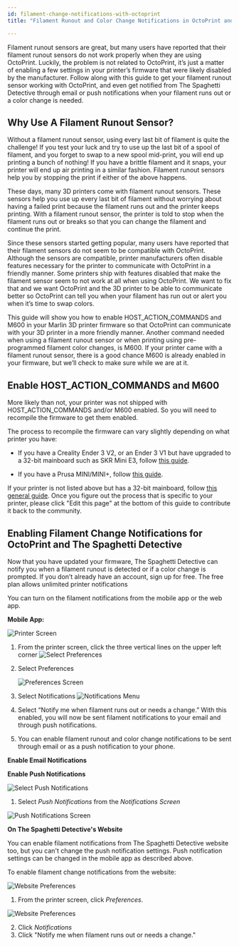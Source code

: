 ```yaml
---
id: filament-change-notifications-with-octoprint
title: "Filament Runout and Color Change Notifications in OctoPrint and The Spaghetti Detective"

---
```


Filament runout sensors are great, but many users have reported that their filament runout sensors do not work properly when they are using OctoPrint. Luckily, the problem is not related to OctoPrint, it’s just a matter of enabling a few settings in your printer’s firmware that were likely disabled by the manufacturer. Follow along with this guide to get your filament runout sensor working with OctoPrint, and even get notified from The Spaghetti Detective through email or push notifications when your filament runs out or a color change is needed.



## Why Use A Filament Runout Sensor?

Without a filament runout sensor, using every last bit of filament is quite the challenge! If you test your luck and try to use up the last bit of a spool of filament, and you forget to swap to a new spool mid-print, you will end up printing a bunch of nothing! If you have a brittle filament and it snaps, your printer will end up air printing in a similar fashion. Filament runout sensors help you by stopping the print if either of the above happens.



These days, many 3D printers come with filament runout sensors. These sensors help you use up every last bit of filament without worrying about having a failed print because the filament runs out and the printer keeps printing. With a filament runout sensor, the printer is told to stop when the filament runs out or breaks so that you can change the filament and continue the print.



Since these sensors started getting popular, many users have reported that their filament sensors do not seem to be compatible with OctoPrint. Although the sensors are compatible, printer manufacturers often disable features necessary for the printer to communicate with OctoPrint in a friendly manner. Some printers ship with features disabled that make the filament sensor seem to not work at all when using OctoPrint. We want to fix that and we want OctoPrint and the 3D printer to be able to communicate better so OctoPrint can tell you when your filament has run out or alert you when it’s time to swap colors.



This guide will show you how to enable HOST_ACTION_COMMANDS and M600 in your Marlin 3D printer firmware so that OctoPrint can communicate with your 3D printer in a more friendly manner. Another command needed when using a filament runout sensor or when printing using pre-programmed filament color changes, is M600. If your printer came with a filament runout sensor, there is a good chance M600 is already enabled in your firmware, but we’ll check to make sure while we are at it.



## Enable HOST_ACTION_COMMANDS and M600

More likely than not, your printer was not shipped with HOST_ACTION_COMMANDS and/or M600 enabled. So you will need to recompile the firmware to get them enabled.

The process to recompile the firmware can vary slightly depending on what printer you have:

- If you have a Creality Ender 3 V2, or an Ender 3 V1 but have upgraded to a 32-bit mainboard such as SKR Mini E3, follow [this guide](/docs/user_guides/filament-change-notifications-with-octoprint-ender-3-v2).

- If you have a Prusa MINI/MINI+, follow [this guide](/docs/user_guides/filament-change-notifications-with-octoprint-prusa-mini).

If your printer is not listed above but has a 32-bit mainboard, follow [this general guide](/docs/user_guides/filament-change-notifications-with-octoprint-general-32bit). Once you figure out the process that is specific to your printer, please click "Edit this page" at the bottom of this guide to contribute it back to the community.


## Enabling Filament Change Notifications for OctoPrint and The Spaghetti Detective

Now that you have updated your firmware, The Spaghetti Detective can notify you when a filament runout is detected or if a color change is prompted. If you don’t already have an account, sign up for free. The free plan allows unlimited printer notifications

You can turn on the filament notifications from the mobile app or the web app.

**Mobile App:**

![Printer Screen](/img/user_guides/filament-change/printer-screen.png)

1.  From the printer screen, click the three vertical lines on the upper left corner
    ![Select Preferences](/img/user_guides/filament-change/preferences.png)

2.  Select Preferences

    ![Preferences Screen](/img/user_guides/filament-change/notification-screen.png)


3.  Select Notifications
    ![Notifications Menu](/img/user_guides/filament-change/notifications.png)

4.  Select “Notify me when filament runs out or needs a change.” With this enabled, you will now be sent filament notifications to your email and through push notifications.

5.  You can enable filament runout and color change notifications to be sent through email or as a push notification to your phone.


**Enable Email Notifications**

**Enable Push Notifications**

![Select Push Notifications](/img/user_guides/filament-change/select-push-notifications.png)
1. Select *Push Notifications* from the *Notifications Screen*

![Push Notifications Screen](/img/user_guides/filament-change/push-notification.png)



**On The Spaghetti Detective's Website**

You can enable filament notifications from The Spaghetti Detective website too, but you can't change the push notification settings. Push notification settings can be changed in the mobile app as described above.

To enable filament change notifications from the website:

![Website Preferences](/img/user_guides/filament-change/preferences-website.jpg)
 1. From the printer screen, click *Preferences*.

 ![Website Preferences](/img/user_guides/filament-change/notifications-settings-website.jpg)

 2. Click *Notifications*
 3. Click "Notify me when filament runs out or needs a change."
